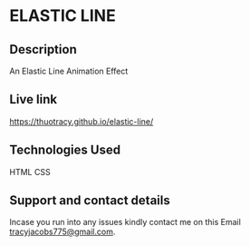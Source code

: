 # ELASTIC LINE

## Description
An Elastic Line Animation Effect

## Live link
https://thuotracy.github.io/elastic-line/


## Technologies Used
HTML
CSS

## Support and contact details
Incase you run into any issues kindly contact me on this Email tracyjacobs775@gmail.com.
